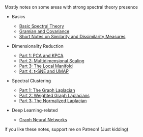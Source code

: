 Mostly notes on some areas with strong spectral theory presence

- Basics
   - [Basic Spectral Theory](https://kalngyk.github.io/doc/Basic%20Spectral%20Theory.pdf)
   - [Gramian and Covariance](https://kalngyk.github.io/doc/AAT%20and%20ATA.pdf)
   - [Short Notes on Similarity and Dissimilarity Measures](https://kalngyk.github.io/doc/Similarity%20and%20Dissimilarity.pdf)

- Dimensionality Reduction
   - [Part 1: PCA and KPCA](https://kalngyk.github.io/doc/Dimensionality%20Reduction%20Pt1.pdf) 
   - [Part 2: Multidimensional Scaling](https://kalngyk.github.io/doc/Dimensionality%20Reduction%20Pt2.pdf) 
   - [Part 3: The Local Manifold](https://kalngyk.github.io/doc/Dimensionality%20Reduction%20Pt3.pdf) 
   - [Part 4: t-SNE and UMAP](https://kalngyk.github.io/doc/Dimensionality%20Reduction%20Pt4.pdf) 
- Spectral Clustering
   - [Part 1: The Graph Laplacian](https://kalngyk.github.io/doc/Spectral%20Clustering%20Pt1.pdf)
   - [Part 2: Weighted Graph Laplacians](https://kalngyk.github.io/doc/Spectral%20Clustering%20Pt2.pdf)
   - [Part 3: The Normalized Laplacian](https://kalngyk.github.io/doc/Spectral%20Clustering%20Pt3.pdf)
- Deep Learning-related
   - [Graph Neural Networks](https://kalngyk.github.io/doc/GNN.pdf)


If you like these notes, support me on Patreon! (Just kidding)
